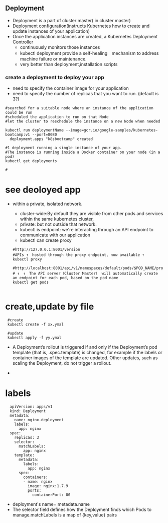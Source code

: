 ## Deployment
- Deployment is a part of cluster master( in cluster master)
- Deployment configuration(instructs Kubernetes how to create and update instances of your application)
- Once the application instances are created, a Kubernetes Deployment Controller 
  - continuously monitors those instances
  - kubectl deployment provide a self-healing　mechanism to address machine failure or maintenance.
  - very better than deployment,installation scripts
 
 ### create a deployment to deploy your app
 
 - need to specify the container image for your application
 - need to specify the number of replicas that you want to run. (default is 3?)

```
#searched for a suitable node where an instance of the application could be run
#scheduled the application to run on that Node
#let the cluster to reschedule the instance on a new Node when needed

kubectl run deploymentName --image=gcr.io/google-samples/kubernetes-bootcamp:v1 --port=8080
  deployment.apps "k8sbootcamp" created

#1 deployment running a single instance of your app. 
#The instance is running inside a Docker container on your node (in a pod)
kubectl get deployments

#  
```

# see deoloyed app
- within a private, isolated network. 
  - cluster-wide:By default they are visible from other pods and services within the same kubernetes cluster, 
  - private: but not outside that network. 
  - kubectl is endpoint: we're interacting through an API endpoint to communicate with our application
  - kubectl can create proxy
  
  ```
  #http://127.0.0.1:8001/version
  #APIs ↑　hosted through the proxy endpoint, now available ↑
  kubectl proxy
  
  #http://localhost:8001/api/v1/namespaces/default/pods/$POD_NAME/proxy/
  # ↑　↑　The API server（Cluster Master） will automatically create an endpoint for each pod, based on the pod name
  kubectl get pods
  

  ```
 
 # create,update by file
```
 #create
 kubectl create -f xx.ymal
 
 #update
 kubectl apply -f yy.ymal

```
- A Deployment’s rollout is triggered if and only if the Deployment’s pod template (that is, .spec.template) is changed, for example if the labels or container images of the template are updated. Other updates, such as scaling the Deployment, do not trigger a rollout.

- 

# labels

```
  apiVersion: apps/v1
  kind: Deployment
  metadata:
    name: nginx-deployment
    labels:
      app: nginx
  spec:
    replicas: 3
    selector:
      matchLabels:
        app: nginx
    template:
      metadata:
        labels:
          app: nginx
      spec:
        containers:
        - name: nginx
          image: nginx:1.7.9
          ports:
          - containerPort: 80
  ```
  - deployment's name= metadata.name
  - The selector field defines how the Deployment finds which Pods to manage.matchLabels is a map of {key,value} pairs
 
 
  
